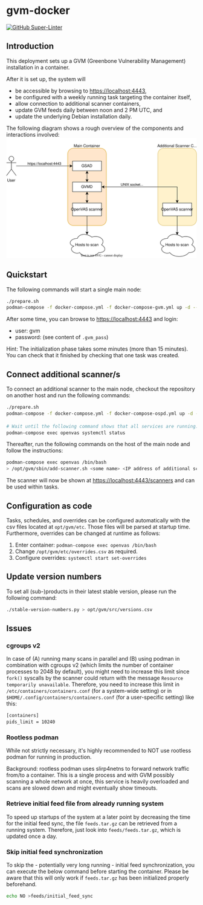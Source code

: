 # gvm-docker

[![GitHub Super-Linter](https://github.com/tropicalwave/gvm-docker/workflows/Lint%20Code%20Base/badge.svg)](https://github.com/marketplace/actions/super-linter)

## Introduction

This deployment sets up a GVM (Greenbone Vulnerability Management)
installation in a container.

After it is set up, the system will

- be accessible by browsing to <https://localhost:4443>,
- be configured with a weekly running task targeting the container itself,
- allow connection to additional scanner containers,
- update GVM feeds daily between noon and 2 PM UTC, and
- update the underlying Debian installation daily.

The following diagram shows a rough overview of the components and
interactions involved:
![Architecture](/images/architecture.svg)

## Quickstart

The following commands will start a single main node:

```bash
./prepare.sh
podman-compose -f docker-compose.yml -f docker-compose-gvm.yml up -d --build
```

After some time, you can browse to <https://localhost:4443> and login:

- user: gvm
- password: (see content of `.gvm_pass`)

Hint: The initialization phase takes some minutes (more than 15 minutes).
You can check that it finished by checking that one task was created.

## Connect additional scanner/s

To connect an additional scanner to the main node, checkout the
repository on another host and run the following commands:

```bash
./prepare.sh
podman-compose -f docker-compose.yml -f docker-compose-ospd.yml up -d --build

# Wait until the following command shows that all services are running.
podman-compose exec openvas systemctl status
```

Thereafter, run the following commands on the host of the main node
and follow the instructions:

```bash
podman-compose exec openvas /bin/bash
> /opt/gvm/sbin/add-scanner.sh <some name> <IP address of additional scanner> [SSH port]
```

The scanner will now be shown at <https://localhost:4443/scanners> and
can be used within tasks.

## Configuration as code

Tasks, schedules, and overrides can be configured automatically
with the csv files located at `opt/gvm/etc`. Those files will be
parsed at startup time. Furthermore, overrides can be changed at
runtime as follows:

1. Enter container: `podman-compose exec openvas /bin/bash`
2. Change `/opt/gvm/etc/overrides.csv` as required.
3. Configure overrides: `systemctl start set-overrides`

## Update version numbers

To set all (sub-)products in their latest stable version, please run the following command:

```bash
./stable-version-numbers.py > opt/gvm/src/versions.csv
```

## Issues

### cgroups v2

In case of (A) running many scans in parallel and (B) using podman in
combination with cgroups v2 (which limits the number of container processes
to 2048 by default), you might need to increase this limit since `fork()`
syscalls by the scanner could return with the message
`Resource temporarily unavailable`. Therefore, you need to increase this
limit in `/etc/containers/containers.conf` (for a system-wide setting) or
in `$HOME/.config/containers/containers.conf` (for a user-specific setting)
like this:

```bash
[containers]
pids_limit = 10240
```

### Rootless podman

While not strictly necessary, it's highly recommended to NOT use rootless
podman for running in production.

Background: rootless podman uses slirp4netns to forward network
traffic from/to a container. This is a single process and with GVM possibly
scanning a whole network at once, this service is heavily overloaded and scans
are slowed down and might eventually show timeouts.

### Retrieve initial feed file from already running system

To speed up startups of the system at a later point by decreasing the
time for the initial feed sync, the file `feeds.tar.gz` can be retrieved
from a running system. Therefore, just look into `feeds/feeds.tar.gz`,
which is updated once a day.

### Skip initial feed synchronization

To skip the - potentially very long running - initial feed synchronization,
you can execute the below command before starting the container. Please
be aware that this will only work if `feeds.tar.gz` has been initialized
properly beforehand.

```bash
echo NO >feeds/initial_feed_sync
```
